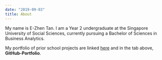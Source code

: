 ```yaml
---
date: "2019-09-03"
title: About
---
```


My name is E-Zhen Tan. I am a Year 2 undergraduate at the Singapore University of Social Sciences, currently pursuing a Bachelor of Sciences in Business Analytics. 

My portfolio of prior school projects are linked [here](https://github.com/ezhentan/schoolprojects) and in the tab above, **GitHub-Portfolio**.
